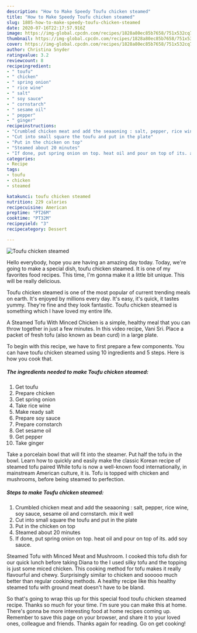 ```yaml
---
description: "How to Make Speedy Toufu chicken steamed"
title: "How to Make Speedy Toufu chicken steamed"
slug: 1805-how-to-make-speedy-toufu-chicken-steamed
date: 2020-07-16T22:17:57.916Z
image: https://img-global.cpcdn.com/recipes/1828a80ec85b7658/751x532cq70/toufu-chicken-steamed-recipe-main-photo.jpg
thumbnail: https://img-global.cpcdn.com/recipes/1828a80ec85b7658/751x532cq70/toufu-chicken-steamed-recipe-main-photo.jpg
cover: https://img-global.cpcdn.com/recipes/1828a80ec85b7658/751x532cq70/toufu-chicken-steamed-recipe-main-photo.jpg
author: Christina Snyder
ratingvalue: 3.2
reviewcount: 8
recipeingredient:
- " toufu"
- " chicken"
- " spring onion"
- " rice wine"
- " salt"
- " soy sauce"
- " cornstarch"
- " sesame oil"
- " pepper"
- " ginger"
recipeinstructions:
- "Crumbled chicken meat and add the seaaoning : salt, pepper, rice wine, soy sauce, sesame oil and cornstarch. mix it well"
- "Cut into small square the toufu and put in the plate"
- "Put in the chicken on top"
- "Steamed about 20 minutes"
- "If done, put spring onion on top. heat oil and pour on top of its. add soy sauce."
categories:
- Recipe
tags:
- toufu
- chicken
- steamed

katakunci: toufu chicken steamed 
nutrition: 229 calories
recipecuisine: American
preptime: "PT26M"
cooktime: "PT32M"
recipeyield: "3"
recipecategory: Dessert

---
```



![Toufu chicken steamed](https://img-global.cpcdn.com/recipes/1828a80ec85b7658/751x532cq70/toufu-chicken-steamed-recipe-main-photo.jpg)

Hello everybody, hope you are having an amazing day today. Today, we're going to make a special dish, toufu chicken steamed. It is one of my favorites food recipes. This time, I'm gonna make it a little bit unique. This will be really delicious.

Toufu chicken steamed is one of the most popular of current trending meals on earth. It's enjoyed by millions every day. It's easy, it's quick, it tastes yummy. They're fine and they look fantastic. Toufu chicken steamed is something which I have loved my entire life.

A Steamed Tofu With Minced Chicken is a simple, healthy meal that you can throw together in just a few minutes. In this video recipe, Vani Sri. Place a packet of fresh tofu (also known as bean curd) in a large plate.


To begin with this recipe, we have to first prepare a few components. You can have toufu chicken steamed using 10 ingredients and 5 steps. Here is how you cook that.

<!--inarticleads1-->

##### The ingredients needed to make Toufu chicken steamed:

1. Get  toufu
1. Prepare  chicken
1. Get  spring onion
1. Take  rice wine
1. Make ready  salt
1. Prepare  soy sauce
1. Prepare  cornstarch
1. Get  sesame oil
1. Get  pepper
1. Take  ginger


Take a porcelain bowl that will fit into the steamer. Put half the tofu in the bowl. Learn how to quickly and easily make the classic Korean recipe of steamed tofu paired While tofu is now a well-known food internationally, in mainstream American culture, it is. Tofu is topped with chicken and mushrooms, before being steamed to perfection. 

<!--inarticleads2-->

##### Steps to make Toufu chicken steamed:

1. Crumbled chicken meat and add the seaaoning : salt, pepper, rice wine, soy sauce, sesame oil and cornstarch. mix it well
1. Cut into small square the toufu and put in the plate
1. Put in the chicken on top
1. Steamed about 20 minutes
1. If done, put spring onion on top. heat oil and pour on top of its. add soy sauce.


Steamed Tofu with Minced Meat and Mushroom. I cooked this tofu dish for our quick lunch before taking Diana to the I used silky tofu and the topping is just some miced chicken. This cooking method for tofu makes it really flavourful and chewy. Surprisingly similar to chicken and sooooo much better than regular cooking methods. A healthy recipe like this healthy steamed tofu with ground meat doesn&#39;t have to be bland. 

So that's going to wrap this up for this special food toufu chicken steamed recipe. Thanks so much for your time. I'm sure you can make this at home. There's gonna be more interesting food at home recipes coming up. Remember to save this page on your browser, and share it to your loved ones, colleague and friends. Thanks again for reading. Go on get cooking!
